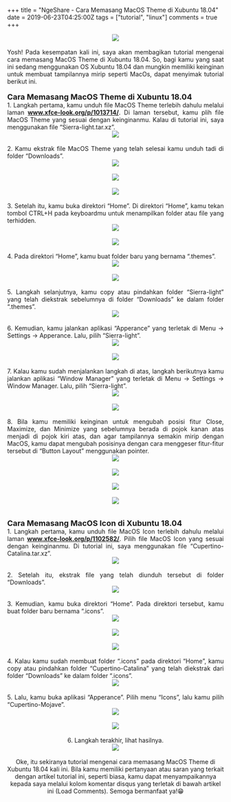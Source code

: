 +++
title = "NgeShare - Cara Memasang MacOS Theme di Xubuntu 18.04"
date = 2019-06-23T04:25:00Z
tags = ["tutorial", "linux"]
comments = true
+++

<center><img border="0" data-original-height="600" data-original-width="800" src="https://1.bp.blogspot.com/-YjAS5Z7lG0c/XXnsFWWvJlI/AAAAAAAAUb8/V697xigqJ0kZz-_i_xtGQ-5obNZXD8cBwCLcBGAsYHQ/s1600/macos.jpg" /></center><br />
<div style="text-align: justify;">Yosh! Pada kesempatan kali ini, saya akan membagikan tutorial mengenai cara memasang MacOS Theme di Xubuntu 18.04. So, bagi kamu yang saat ini sedang menggunakan OS Xubuntu 18.04 dan mungkin memiliki keinginan untuk membuat tampilannya mirip seperti MacOs, dapat menyimak tutorial berikut ini. <br /><br />
<span style="font-size: large;"><b>Cara Memasang MacOS Theme di Xubuntu 18.04 </b></span><br />
1. Langkah pertama, kamu unduh file MacOS Theme terlebih dahulu melalui laman <b><a href="http://www.xfce-look.org/p/1013714/">www.xfce-look.org/p/1013714/</a></b>. Di laman tersebut, kamu plih file MacOS Theme yang sesuai dengan keinginanmu. Kalau di tutorial ini, saya menggunakan file “Sierra-light.tar.xz”. <br />
<center><img border="0" data-original-height="743" data-original-width="1366" src="https://1.bp.blogspot.com/-rboMKxPByH8/XQ6YTns04fI/AAAAAAAAT5g/tGVZP6VIsgM-J6P6qSbbg5Gl0OHHF_LigCLcBGAs/s1600/2.png" /></center><br />
2. Kamu ekstrak file MacOS Theme yang telah selesai kamu unduh tadi di folder “Downloads”. <br />
<center><img border="0" data-original-height="743" data-original-width="1366" src="https://1.bp.blogspot.com/--RgpPOGilVM/XQ6YfGPmDCI/AAAAAAAAT5k/x-cYWllXlhcbPXfB9RjSnU2cidntlijTgCLcBGAs/s1600/4.png" /></center><br />
<center><img border="0" data-original-height="743" data-original-width="1366" src="https://1.bp.blogspot.com/-MhzmfI0ffkA/XQ6YfHDikXI/AAAAAAAAT5o/ePhMIBzCuks1tO8RI-TsvxLzKobPjajkgCLcBGAs/s1600/5.png" /></center><br />
<center><img border="0" data-original-height="743" data-original-width="1366" src="https://1.bp.blogspot.com/-J2_gj3poe68/XQ6YfGFwMoI/AAAAAAAAT5s/3TzQ6rSTSE08aI8D-6uu52hnpZmU-RS-wCLcBGAs/s1600/6.png" /></center><br />
3. Setelah itu, kamu buka direktori “Home”. Di direktori “Home”, kamu tekan tombol CTRL+H pada keyboardmu untuk menampilkan folder atau file yang terhidden. <br />
<center><img border="0" data-original-height="743" data-original-width="1366" src="https://1.bp.blogspot.com/-H9P5a2RMOe4/XQ6Yv2t2Y_I/AAAAAAAAT58/ly6OEYc-s3Qr8cQ9BHJGFkneTv2MZrYBgCLcBGAs/s1600/7.png" /></center><br />
<center><img border="0" data-original-height="743" data-original-width="1366" src="https://1.bp.blogspot.com/-Y26FTuimoYY/XQ6YwL7kOgI/AAAAAAAAT6A/sGrSNAHjU0YAWZubpd1GQcVWsZMkD6-pwCLcBGAs/s1600/8.png" /></center><br />
4. Pada direktori “Home”, kamu buat folder baru yang bernama “.themes”. <br />
<center><img border="0" data-original-height="523" data-original-width="1170" src="https://1.bp.blogspot.com/-qRxKEjN8I-U/XQ6Y58IqkAI/AAAAAAAAT6E/X7UM1xFRUWgMSSOwLNL2MU6y9fOhLrpPwCLcBGAs/s1600/10.png" /></center><br />
<center><img border="0" data-original-height="743" data-original-width="1366" src="https://1.bp.blogspot.com/-QNz8Ys81DWo/XQ6Y50KHPrI/AAAAAAAAT6I/YmaoD347fTA02QFd16DhMauGgEgyrZQeACLcBGAs/s1600/11.png" /></center><br />
5. Langkah selanjutnya, kamu copy atau pindahkan folder “Sierra-light” yang telah diekstrak sebelumnya di folder “Downloads” ke dalam folder “.themes”. <br />
<center><img border="0" data-original-height="743" data-original-width="1366" src="https://1.bp.blogspot.com/-TPtNHz_5Vlg/XQ6ZBxfqc2I/AAAAAAAAT6Q/hmSH64ft0Xgz7RihTiBmlYxQ6SKBCTIggCLcBGAs/s1600/14.png" /></center><br />
6. Kemudian, kamu jalankan aplikasi “Apperance” yang terletak di Menu → Settings → Apperance. Lalu, pilih “Sierra-light”. <br />
<center><img border="0" data-original-height="578" data-original-width="456" src="https://1.bp.blogspot.com/-aeo1yT6A3wg/XQ6ZMh8cWxI/AAAAAAAAT6c/NQnHDb28iF4e01uzFaZHMYXhV2PQJ978ACLcBGAs/s1600/145.png" /></center><br />
<center><img border="0" data-original-height="535" data-original-width="319" src="https://1.bp.blogspot.com/-8hjGbO_qmVo/XQ6ZUrpuoFI/AAAAAAAAT6k/q2MzCCmQP-0UIpU7R9SOVj6Rrv8Nzif8QCLcBGAs/s1600/16.png" /></center><br />
7. Kalau kamu sudah menjalankan langkah di atas, langkah berikutnya kamu jalankan aplikasi “Window Manager” yang terletak di Menu → Settings → Window Manager. Lalu, pilih “Sierra-light”. <br />
<center><img border="0" data-original-height="581" data-original-width="455" src="https://1.bp.blogspot.com/-vqAKFgI6enc/XQ6ZiL5vI2I/AAAAAAAAT6o/1Ii_nnMbzXUvD9ZE-8-LEi4uGHB-NECgQCLcBGAs/s1600/17.png" /></center><br />
<center><img border="0" data-original-height="565" data-original-width="567" src="https://1.bp.blogspot.com/-LjNR7RHiNLQ/XQ6ZrpuKXyI/AAAAAAAAT60/R3Joa9g8psYCyl1T5TJlYNhjaPrB6ryJgCLcBGAs/s1600/19.png" /></center><br />
8. Bila kamu memiliki keinginan untuk mengubah posisi fitur Close, Maximize, dan Minimize yang sebelumnya berada di pojok kanan atas menjadi di pojok kiri atas, dan agar tampilannya semakin mirip dengan MacOS, kamu dapat mengubah posisinya dengan cara menggeser fitur-fitur tersebut di “Button Layout” menggunakan pointer. <br />
<center><img border="0" data-original-height="195" data-original-width="317" src="https://1.bp.blogspot.com/-6yiDdOcKr0c/XQ6aVyx0rYI/AAAAAAAAT7I/YKN4xt15PeEiz28bavV4F8I4GvTdH_8UwCLcBGAs/s1600/19.png" /></center><br />
<center><img border="0" data-original-height="213" data-original-width="319" src="https://1.bp.blogspot.com/-hgNKKxYksQ8/XQ6aV3QmUBI/AAAAAAAAT7E/BEemE125Q70-PBfqas_iDH7ciM6zI0xPwCLcBGAs/s1600/20.png" /></center><br />
<center><img border="0" data-original-height="202" data-original-width="329" src="https://1.bp.blogspot.com/--bnSPkToet0/XQ6aV9gtKnI/AAAAAAAAT7M/c63CpaVG9wUlV7-hy0Snf30Z3IJ6QpWzACLcBGAs/s1600/215.png" /></center><br />
<center><img border="0" data-original-height="565" data-original-width="567" src="https://1.bp.blogspot.com/-gagx1scJ6HI/XQ6ad_t7BDI/AAAAAAAAT7Q/omZesLuoJTIeiV7xDvLl9reqGf1OnAiigCLcBGAs/s1600/21.png" /></center><br /><br />
<span style="font-size: large;"><b>Cara Memasang MacOS Icon di Xubuntu 18.04 </b></span><br />
1. Langkah pertama, kamu unduh file MacOS Icon terlebih dahulu melalui laman <a href="http://www.xfce-look.org/p/1102582/"><b>www.xfce-look.org/p/1102582/</b></a>. Pilih file MacOS Icon yang sesuai dengan keinginanmu. Di tutorial ini, saya menggunakan file “Cupertino-Catalina.tar.xz”. <br />
<center><img border="0" data-original-height="743" data-original-width="1366" src="https://1.bp.blogspot.com/-6avig8T5eVg/XQ6ao13zXcI/AAAAAAAAT7g/XVLbgx8RVXE8ZKLQPAzmbMi5k6KIQSVrQCLcBGAs/s1600/2.png" /></center><br />
2. Setelah itu, ekstrak file yang telah diunduh tersebut di folder “Downloads”.<br />
<center><img border="0" data-original-height="549" data-original-width="572" src="https://1.bp.blogspot.com/-5NN3yziWFM8/XQ6bB8bDlWI/AAAAAAAAT7w/2sAD5e3fpUg97eXbtLcjgZB75T1qco8mgCLcBGAs/s1600/5.png" /></center><br />
3. Kemudian, kamu buka direktori “Home”. Pada direktori tersebut, kamu buat folder baru bernama “.icons”. <br />
<center><img border="0" data-original-height="743" data-original-width="1366" src="https://1.bp.blogspot.com/-BQQyKkGHpfI/XQ6bJBFwFFI/AAAAAAAAT78/SmLnX8KXA0UyH2WAkVSOryYrO5shFMKjQCLcBGAs/s1600/6.png" /></center><br />
<center><img border="0" data-original-height="549" data-original-width="1152" src="https://1.bp.blogspot.com/-j556lAo8Gec/XQ6bJDW9koI/AAAAAAAAT74/ywZ_3gLbAWAVH-Wel9OYm_VQT2y7I428ACLcBGAs/s1600/7.png" /></center><br />
<center><img border="0" data-original-height="743" data-original-width="1366" src="https://1.bp.blogspot.com/-FvYMzeJzcD0/XQ6bJJVbMdI/AAAAAAAAT8A/dzeXNSKEQOsSX4vPa3SLu9JFrpPsimzmgCLcBGAs/s1600/8.png" /></center><br />
4. Kalau kamu sudah membuat folder “.icons” pada direktori “Home”, kamu copy atau pindahkan folder “Cupertino-Catalina” yang telah diekstrak dari folder “Downloads” ke dalam folder “.icons”. <br />
<center><img border="0" data-original-height="743" data-original-width="1366" src="https://1.bp.blogspot.com/-pPmGc528SBw/XQ6bSjIUndI/AAAAAAAAT8I/lK6WciZE1l0-gS2jxbQvAbpNYgF2yVuGACLcBGAs/s1600/11.png" /></center><br />
5. Lalu, kamu buka aplikasi “Apperance”. Pilih menu “Icons”, lalu kamu pilih “Cupertino-Mojave”. <br />
<center><img border="0" data-original-height="523" data-original-width="321" src="https://1.bp.blogspot.com/-TafLtURak_8/XQ6bcvEofnI/AAAAAAAAT8Q/j3ENfjJgWA0N5T4TK-qbHwymMdU1VyVLgCLcBGAs/s1600/14.png" /></center><br />
<center><img border="0" data-original-height="523" data-original-width="321" src="https://1.bp.blogspot.com/-nYgGYTN8Ds0/XQ6bchlw33I/AAAAAAAAT8U/H-stouDWMz0iKrKHzaNIEMYHbWMPqE1vQCLcBGAs/s1600/15.png" /><center><br />
6. Langkah terakhir, lihat hasilnya. <br />
<center><img border="0" data-original-height="510" data-original-width="644" src="https://1.bp.blogspot.com/-ibwBx7_8mvs/XQ6biznNAVI/AAAAAAAAT8Y/fYwNh2tYcOwIQLcHhq7Abz9ds_PV2oP8gCLcBGAs/s1600/16.png" /></center><br />Oke, itu sekiranya tutorial mengenai cara memasang MacOS Theme di Xubuntu 18.04 kali ini. Bila kamu memiliki pertanyaan atau saran yang terkait dengan artikel tutorial ini, seperti biasa, kamu dapat menyampaikannya kepada saya melalui kolom komentar disqus yang terletak di bawah artikel ini (Load Comments). Semoga bermanfaat ya!😁</div>
